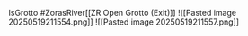 IsGrotto #ZorasRiver[[ZR Open Grotto (Exit)]]
![[Pasted image 20250519211554.png]]
![[Pasted image 20250519211557.png]]